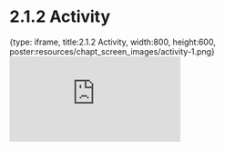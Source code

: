 # 2.1.2 Activity
 
{type: iframe, title:2.1.2 Activity, width:800, height:600, poster:resources/chapt_screen_images/activity-1.png}
![](https://vgaysin1.github.io/CURE-MicrobialMysteries-test/activity-1.html)
 

 
